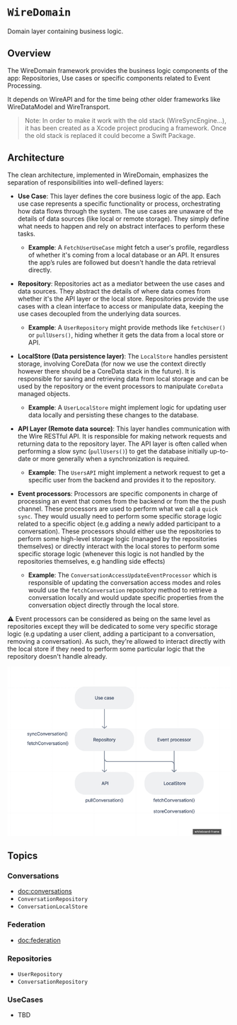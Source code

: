 # ``WireDomain``

Domain layer containing business logic.

## Overview

The WireDomain framework provides the business logic components of the app: Repositories, Use cases or specific components related to Event Processing.

It depends on WireAPI and for the time being other older frameworks like WireDataModel and WireTransport.

> Note: In order to make it work with the old stack (WireSyncEngine...), it has been created as a Xcode project producing a framework. Once the old stack is replaced it could become a Swift Package.

## Architecture

The clean architecture, implemented in WireDomain, emphasizes the separation of responsibilities into well-defined layers:

- **Use Case**: This layer defines the core business logic of the app. Each use case represents a specific functionality or process, orchestrating how data flows through the system. The use cases are unaware of the details of data sources (like local or remote storage). They simply define what needs to happen and rely on abstract interfaces to perform these tasks.

  - **Example**: A `FetchUserUseCase` might fetch a user's profile, regardless of whether it's coming from a local database or an API. It ensures the app’s rules are followed but doesn't handle the data retrieval directly.

- **Repository**: Repositories act as a mediator between the use cases and data sources. They abstract the details of where data comes from whether it's the API layer or the local store. Repositories provide the use cases with a clean interface to access or manipulate data, keeping the use cases decoupled from the underlying data sources.

  - **Example**: A `UserRepository` might provide methods like `fetchUser()` or `pullUsers()`, hiding whether it gets the data from a local store or API. 

- **LocalStore (Data persistence layer)**: The `LocalStore` handles persistent storage, involving CoreData (for now we use the context directly however there should be a CoreData stack in the future). It is responsible for saving and retrieving data from local storage and can be used by the repository or the event processors to manipulate `CoreData` managed objects.

  - **Example**: A `UserLocalStore` might implement logic for updating user data locally and persisting these changes to the database.

- **API Layer (Remote data source)**: This layer handles communication with the Wire RESTful API. It is responsible for making network requests and returning data to the repository layer. The API layer is often called when performing a slow sync (`pullUsers()`) to get the database initially up-to-date or more generally when a synchronization is required.

  - **Example**: The `UsersAPI` might implement a network request to get a specific user from the backend and provides it to the repository.

- **Event processors**: Processors are specific components in charge of processing an event that comes from the backend or from the the push channel. These processors are used to perform what we call a `quick sync`. They would usually need to perform some specific storage logic related to a specific object (e.g adding a newly added participant to a conversation). These processors should either use the repositories to perform some high-level storage logic (managed by the repositories themselves) or directly interact with the local stores to perform some specific storage logic (whenever this logic is not handled by the repositories themselves, e.g handling side effects)

  - **Example**: The `ConversationAccessUpdateEventProcessor` which is responsible of updating the conversation access modes and roles would use the `fetchConversation` repository method to retrieve a conversation locally and would update specific properties from the conversation object directly through the local store.

⚠️ Event processors can be considered as being on the same level as repositories except they will be dedicated to some very specific storage logic (e.g updating a user client, adding a participant to a conversation, removing a conversation). As such, they're allowed to interact directly with the local store if they need to perform some particular logic that the repository doesn't handle already.

![img](wire-domain-architecture.png)

## Topics

### Conversations

- <doc:conversations>
- ``ConversationRepository``
- ``ConversationLocalStore``

### Federation

- <doc:federation>

### Repositories

- ``UserRepository``
- ``ConversationRepository``

### UseCases

- TBD
